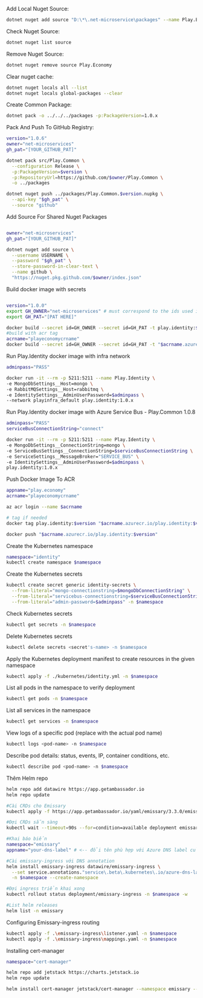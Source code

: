 
Add Local Nuget Source: 
```bash
dotnet nuget add source "D:\*\.net-microservice\packages" --name Play.Economy
```

Check Nuget Source: 
```bash
dotnet nuget list source 
```

Remove Nuget Source: 
```bash
dotnet nuget remove source Play.Economy
```

Clear nuget cache: 
```bash
dotnet nuget locals all --list
dotnet nuget locals global-packages --clear
```

Create Common Package: 
```bash
dotnet pack -o ../../../packages -p:PackageVersion=1.0.x
```

Pack And Push To GitHub Registry: 
```bash
version="1.0.6"
owner="net-microservices"
gh_pat="[YOUR_GITHUB_PAT]"

dotnet pack src/Play.Common \
  --configuration Release \
  -p:PackageVersion=$version \
  -p:RepositoryUrl=https://github.com/$owner/Play.Common \
  -o ../packages

dotnet nuget push ../packages/Play.Common.$version.nupkg \
  --api-key "$gh_pat" \
  --source "github"
```
Add Source For Shared Nuget Packages
```bash

owner="net-microservices"
gh_pat="[YOUR_GITHUB_PAT]"

dotnet nuget add source \
  --username USERNAME \
  --password "$gh_pat" \
  --store-password-in-clear-text \
  --name github \
  "https://nuget.pkg.github.com/$owner/index.json"
```
Build docker image with secrets
```bash

version="1.0.0"
export GH_OWNER="net-microservices" # must correspond to the ids used in the Dockerfile
export GH_PAT="[PAT HERE]"

docker build --secret id=GH_OWNER --secret id=GH_PAT -t play.identity:$version .
#build with acr tag
acrname="playeconomycrname"
docker build --secret id=GH_OWNER --secret id=GH_PAT -t "$acrname.azurecr.io/play.identity:$version" .

```

Run Play.Identity docker image with infra network
```bash
adminpass="PASS"

docker run -it --rm -p 5211:5211 --name Play.Identity \ 
-e MongoDbSettings__Host=mongo \
-e RabbitMQSettings__Host=rabbitmq \
-e IdentitySettings__AdminUserPassword=$adminpass \
--network playinfra_default play.identity:1.0.x
```

Run Play.Identity docker image with Azure Service Bus - Play.Common 1.0.8
```bash
adminpass="PASS"
serviceBusConnectionString="connect"

docker run -it --rm -p 5211:5211 --name Play.Identity \ 
-e MongoDbSettings__ConnectionString=mongo \
-e ServiceBusSettings__ConnectionString=$serviceBusConnectionString \
-e ServiceSettings__MessageBroker="SERVICE_BUS" \ 
-e IdentitySettings__AdminUserPassword=$adminpass \
play.identity:1.0.x
```

Push Docker Image To ACR
```bash
appname="play.economy"
acrname="playeconomycrname"

az acr login --name $acrname

# tag if needed
docker tag play.identity:$version "$acrname.azurecr.io/play.identity:$version"

docker push "$acrname.azurecr.io/play.identity:$version"

```
Create the Kubernetes namespace
```bash
namespace="identity"
kubectl create namespace $namespace
```
Create the Kubernetes secrets
```bash
kubectl create secret generic identity-secrets \
  --from-literal="mongo-connectionstring=$mongoDbConnectionString" \
  --from-literal="servicebus-connectionstring=$serviceBusConnectionString" \
  --from-literal="admin-password=$adminpass" -n $namespace
```
Check Kubernetes secrets
```bash
kubectl get secrets -n $namespace
```
Delete Kubernetes secrets
```bash
kubectl delete secrets <secret's-name> -n $namespace
```
Apply the Kubernetes deployment manifest to create resources in the given namespace
```bash
kubectl apply -f ./kubernetes/identity.yml -n $namespace
```
List all pods in the namespace to verify deployment
```bash
kubectl get pods -n $namespace
```
List all services  in the namespace
```bash
kubectl get services -n $namespace
```
View logs of a specific pod (replace <pod-name> with the actual pod name)
```bash
kubectl logs <pod-name> -n $namespace
```
Describe pod details: status, events, IP, container conditions, etc.
```bash
kubectl describe pod <pod-name> -n $namespace
```

Thêm Helm repo
```bash
helm repo add datawire https://app.getambassador.io
helm repo update

#Cài CRDs cho Emissary
kubectl apply -f https://app.getambassador.io/yaml/emissary/3.3.0/emissary-crds.yaml

#Đợi CRDs sẵn sàng
kubectl wait --timeout=90s --for=condition=available deployment emissary-apiext -n emissary-system

#Khai báo biến
namespace="emissary"
appname="your-dns-label" # <-- đổi tên phù hợp với Azure DNS label của bạn

#Cài emissary-ingress với DNS annotation
helm install emissary-ingress datawire/emissary-ingress \
  --set service.annotations."service\.beta\.kubernetes\.io/azure-dns-label-name"=$appname \
  -n $namespace --create-namespace

#Đợi ingress triển khai xong
kubectl rollout status deployment/emissary-ingress -n $namespace -w

#List helm releases
helm list -n emissary
```

Configuring Emissary-ingress routing
```bash
kubectl apply -f .\emissary-ingress\listener.yaml -n $namespace
kubectl apply -f .\emissary-ingress\mappings.yaml -n $namespace
```
Installing cert-manager
```bash
namespace="cert-manager"

helm repo add jetstack https://charts.jetstack.io
helm repo update

helm install cert-manager jetstack/cert-manager --namespace emissary --version v1.17.2 --set crds.enabled=true 
```
